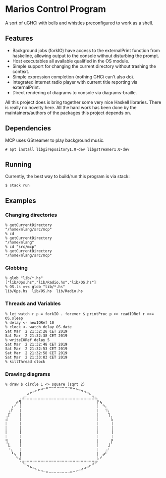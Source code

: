# Marios Control Program

A sort of uGHCi with bells and whistles preconfigured to work as a shell.

## Features

* Background jobs (forkIO) have access to the externalPrint function from haskeline,
  allowing output to the console without disturbing the prompt.
* Host executables all available qualified in the OS module.
* Simple support for changing the current directory without trashing
  the context.
* Simple expression completion (nothing GHCi can't also do).
* Integrated internet radio player with current title reporting via
  externalPrint.
* Direct rendering of diagrams to console via diagrams-braille.

All this project does is bring together some very nice Haskell libraries.
There is really no novelty here.  All the hard work has been
done by the maintainers/authors of the packages this project depends on.

## Dependencies

MCP uses GStreamer to play background music.

```console
# apt install libgirepository1.0-dev libgstreamer1.0-dev
```

## Running

Currently, the best way to build/run this program is via stack:

```console
$ stack run
```

## Examples

### Changing directories

```console
% getCurrentDirectory
"/home/mlang/src/mcp"
% cd
% getCurrentDirectory
"/home/mlang"
% cd "src/mcp"
% getCurrentDirectory
"/home/mlang/src/mcp"
```

### Globbing

```console
% glob "lib/*.hs"
["lib/Ops.hs","lib/Radio.hs","lib/OS.hs"]
% OS.ls =<< glob "lib/*.hs"
lib/Ops.hs  lib/OS.hs  lib/Radio.hs
```

### Threads and Variables

```console
% let watch r p = forkIO . forever $ printProc p >> readIORef r >>= OS.sleep
% delay <- newIORef 10
% clock <- watch delay OS.date
Sat Mar  2 21:32:28 CET 2019
Sat Mar  2 21:32:38 CET 2019
% writeIORef delay 5
Sat Mar  2 21:32:48 CET 2019
Sat Mar  2 21:32:53 CET 2019
Sat Mar  2 21:32:58 CET 2019
Sat Mar  2 21:33:03 CET 2019
% killThread clock
```

### Drawing diagrams

```console
% draw $ circle 1 <> square (sqrt 2)
⠀⠀⠀⠀⠀⠀⠀⠀⠀⠀⠀⣀⡤⠴⠒⠛⠉⠉⠉⠉⠉⠉⠉⠉⠛⠒⠦⢤⣀⠀⠀⠀⠀⠀⠀⠀⠀⠀⠀⠀
⠀⠀⠀⠀⠀⠀⠀⠀⣠⠖⠋⠁⠀⠀⠀⠀⠀⠀⠀⠀⠀⠀⠀⠀⠀⠀⠀⠀⠈⠙⠲⣄⠀⠀⠀⠀⠀⠀⠀⠀
⠀⠀⠀⠀⠀⢀⣴⣋⣀⣀⣀⣀⣀⣀⣀⣀⣀⣀⣀⣀⣀⣀⣀⣀⣀⣀⣀⣀⣀⣀⣀⣀⣙⣦⡀⠀⠀⠀⠀⠀
⠀⠀⠀⠀⡴⢻⠀⠀⠀⠀⠀⠀⠀⠀⠀⠀⠀⠀⠀⠀⠀⠀⠀⠀⠀⠀⠀⠀⠀⠀⠀⠀⠀⠀⡟⢦⠀⠀⠀⠀
⠀⠀⢠⠞⠀⢸⠀⠀⠀⠀⠀⠀⠀⠀⠀⠀⠀⠀⠀⠀⠀⠀⠀⠀⠀⠀⠀⠀⠀⠀⠀⠀⠀⠀⡇⠀⠳⡄⠀⠀
⠀⢠⠏⠀⠀⢸⠀⠀⠀⠀⠀⠀⠀⠀⠀⠀⠀⠀⠀⠀⠀⠀⠀⠀⠀⠀⠀⠀⠀⠀⠀⠀⠀⠀⡇⠀⠀⠹⡄⠀
⢀⡏⠀⠀⠀⢸⠀⠀⠀⠀⠀⠀⠀⠀⠀⠀⠀⠀⠀⠀⠀⠀⠀⠀⠀⠀⠀⠀⠀⠀⠀⠀⠀⠀⡇⠀⠀⠀⢹⡀
⣼⠀⠀⠀⠀⢸⠀⠀⠀⠀⠀⠀⠀⠀⠀⠀⠀⠀⠀⠀⠀⠀⠀⠀⠀⠀⠀⠀⠀⠀⠀⠀⠀⠀⡇⠀⠀⠀⠀⣧
⡇⠀⠀⠀⠀⢸⠀⠀⠀⠀⠀⠀⠀⠀⠀⠀⠀⠀⠀⠀⠀⠀⠀⠀⠀⠀⠀⠀⠀⠀⠀⠀⠀⠀⡇⠀⠀⠀⠀⢸
⡇⠀⠀⠀⠀⢸⠀⠀⠀⠀⠀⠀⠀⠀⠀⠀⠀⠀⠀⠀⠀⠀⠀⠀⠀⠀⠀⠀⠀⠀⠀⠀⠀⠀⡇⠀⠀⠀⠀⢸
⡇⠀⠀⠀⠀⢸⠀⠀⠀⠀⠀⠀⠀⠀⠀⠀⠀⠀⠀⠀⠀⠀⠀⠀⠀⠀⠀⠀⠀⠀⠀⠀⠀⠀⡇⠀⠀⠀⠀⢸
⡇⠀⠀⠀⠀⢸⠀⠀⠀⠀⠀⠀⠀⠀⠀⠀⠀⠀⠀⠀⠀⠀⠀⠀⠀⠀⠀⠀⠀⠀⠀⠀⠀⠀⡇⠀⠀⠀⠀⢸
⢻⠀⠀⠀⠀⢸⠀⠀⠀⠀⠀⠀⠀⠀⠀⠀⠀⠀⠀⠀⠀⠀⠀⠀⠀⠀⠀⠀⠀⠀⠀⠀⠀⠀⡇⠀⠀⠀⠀⡟
⠈⣇⠀⠀⠀⢸⠀⠀⠀⠀⠀⠀⠀⠀⠀⠀⠀⠀⠀⠀⠀⠀⠀⠀⠀⠀⠀⠀⠀⠀⠀⠀⠀⠀⡇⠀⠀⠀⣸⠁
⠀⠘⣆⠀⠀⢸⠀⠀⠀⠀⠀⠀⠀⠀⠀⠀⠀⠀⠀⠀⠀⠀⠀⠀⠀⠀⠀⠀⠀⠀⠀⠀⠀⠀⡇⠀⠀⣰⠃⠀
⠀⠀⠘⢦⠀⢸⠀⠀⠀⠀⠀⠀⠀⠀⠀⠀⠀⠀⠀⠀⠀⠀⠀⠀⠀⠀⠀⠀⠀⠀⠀⠀⠀⠀⡇⠀⡴⠃⠀⠀
⠀⠀⠀⠀⠳⣼⠀⠀⠀⠀⠀⠀⠀⠀⠀⠀⠀⠀⠀⠀⠀⠀⠀⠀⠀⠀⠀⠀⠀⠀⠀⠀⠀⠀⣧⠞⠀⠀⠀⠀
⠀⠀⠀⠀⠀⠈⠻⣍⠉⠉⠉⠉⠉⠉⠉⠉⠉⠉⠉⠉⠉⠉⠉⠉⠉⠉⠉⠉⠉⠉⠉⠉⣩⠟⠁⠀⠀⠀⠀⠀
⠀⠀⠀⠀⠀⠀⠀⠀⠙⠦⣄⡀⠀⠀⠀⠀⠀⠀⠀⠀⠀⠀⠀⠀⠀⠀⠀⠀⢀⣠⠴⠋⠀⠀⠀⠀⠀⠀⠀⠀
⠀⠀⠀⠀⠀⠀⠀⠀⠀⠀⠀⠉⠓⠲⠤⣤⣀⣀⣀⣀⣀⣀⣀⣀⣤⠤⠖⠚⠉⠀⠀⠀⠀⠀⠀⠀⠀⠀⠀⠀
```

